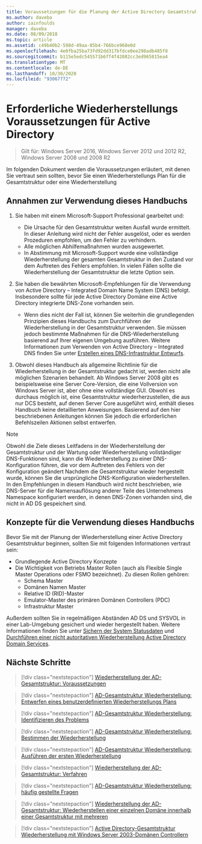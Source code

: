 ```yaml
---
title: Voraussetzungen für die Planung der Active Directory Gesamtstruktur Wiederherstellung
ms.author: daveba
author: iainfoulds
manager: daveba
ms.date: 08/09/2018
ms.topic: article
ms.assetid: c49b40b2-598d-49aa-85b4-766bce960e0d
ms.openlocfilehash: 4e0fba25ba73fd92dd317bfdce0ee298adb485f8
ms.sourcegitcommit: b115e5edc545571b6ff4f42082cc3ed965815ea4
ms.translationtype: MT
ms.contentlocale: de-DE
ms.lasthandoff: 10/30/2020
ms.locfileid: "93067772"
---
```

# <a name="active-directory-forest-recovery-prerequisites"></a>Erforderliche Wiederherstellungs Voraussetzungen für Active Directory

> Gilt für: Windows Server 2016, Windows Server 2012 und 2012 R2, Windows Server 2008 und 2008 R2

Im folgenden Dokument werden die Voraussetzungen erläutert, mit denen Sie vertraut sein sollten, bevor Sie einen Wiederherstellungs Plan für die Gesamtstruktur oder eine Wiederherstellung

## <a name="assumptions-for-using-this-guide"></a>Annahmen zur Verwendung dieses Handbuchs

1. Sie haben mit einem Microsoft-Support Professional gearbeitet und:
   - Die Ursache für den Gesamtstruktur weiten Ausfall wurde ermittelt. In dieser Anleitung wird nicht der Fehler ausgelöst, oder es werden Prozeduren empfohlen, um den Fehler zu verhindern.
   - Alle möglichen Abhilfemaßnahmen wurden ausgewertet.
   - In Abstimmung mit Microsoft-Support wurde eine vollständige Wiederherstellung der gesamten Gesamtstruktur in den Zustand vor dem Auftreten des Fehlers empfohlen. In vielen Fällen sollte die Wiederherstellung der Gesamtstruktur die letzte Option sein.

1. Sie haben die bewährten Microsoft-Empfehlungen für die Verwendung von Active Directory – Integrated Domain Name System (DNS) befolgt. Insbesondere sollte für jede Active Directory Domäne eine Active Directory integrierte DNS-Zone vorhanden sein.
   - Wenn dies nicht der Fall ist, können Sie weiterhin die grundlegenden Prinzipien dieses Handbuchs zum Durchführen der Wiederherstellung in der Gesamtstruktur verwenden. Sie müssen jedoch bestimmte Maßnahmen für die DNS-Wiederherstellung basierend auf Ihrer eigenen Umgebung ausführen. Weitere Informationen zum Verwenden von Active Directory – Integrated DNS finden Sie unter [Erstellen eines DNS-Infrastruktur Entwurfs](../../ad-ds/plan/Creating-a-DNS-Infrastructure-Design.md).

1. Obwohl dieses Handbuch als allgemeine Richtlinie für die Wiederherstellung in der Gesamtstruktur gedacht ist, werden nicht alle möglichen Szenarien behandelt. Ab Windows Server 2008 gibt es beispielsweise eine Server Core-Version, die eine Vollversion von Windows Server ist, aber ohne eine vollständige GUI. Obwohl es durchaus möglich ist, eine Gesamtstruktur wiederherzustellen, die aus nur DCS besteht, auf denen Server Core ausgeführt wird, enthält dieses Handbuch keine detaillierten Anweisungen. Basierend auf den hier beschriebenen Anleitungen können Sie jedoch die erforderlichen Befehlszeilen Aktionen selbst entwerfen.

> [!NOTE]
> Obwohl die Ziele dieses Leitfadens in der Wiederherstellung der Gesamtstruktur und der Wartung oder Wiederherstellung vollständiger DNS-Funktionen sind, kann die Wiederherstellung zu einer DNS-Konfiguration führen, die vor dem Auftreten des Fehlers von der Konfiguration geändert Nachdem die Gesamtstruktur wieder hergestellt wurde, können Sie die ursprüngliche DNS-Konfiguration wiederherstellen. In den Empfehlungen in diesem Handbuch wird nicht beschrieben, wie DNS-Server für die Namensauflösung anderer Teile des Unternehmens Namespace konfiguriert werden, in denen DNS-Zonen vorhanden sind, die nicht in AD DS gespeichert sind.

## <a name="concepts-for-using-this-guide"></a>Konzepte für die Verwendung dieses Handbuchs

Bevor Sie mit der Planung der Wiederherstellung einer Active Directory Gesamtstruktur beginnen, sollten Sie mit folgenden Informationen vertraut sein:

- Grundlegende Active Directory Konzepte
- Die Wichtigkeit von Betriebs Master Rollen (auch als Flexible Single Master Operations oder FSMO bezeichnet). Zu diesen Rollen gehören:
  - Schema Master
  - Domänen Namen Master
  - Relative ID (RID)-Master
  - Emulator-Master des primären Domänen Controllers (PDC)
  - Infrastruktur Master

Außerdem sollten Sie in regelmäßigen Abständen AD DS und SYSVOL in einer Lab-Umgebung gesichert und wieder hergestellt haben. Weitere Informationen finden Sie unter [Sichern der System Statusdaten](AD-Forest-Recovery-Procedures.md) und [Durchführen einer nicht autoritativen Wiederherstellung Active Directory Domain Services](AD-Forest-Recovery-Procedures.md).

## <a name="next-steps"></a>Nächste Schritte

> [!div class="nextstepaction"]
> [Wiederherstellung der AD-Gesamtstruktur: Voraussetzungen](AD-Forest-Recovery-Prerequisties.md)

> [!div class="nextstepaction"]
> [AD-Gesamtstruktur Wiederherstellung: Entwerfen eines benutzerdefinierten Wiederherstellungs Plans](AD-Forest-Recovery-Devising-a-Plan.md)

> [!div class="nextstepaction"]
> [AD-Gesamtstruktur Wiederherstellung: Identifizieren des Problems](AD-Forest-Recovery-Identify-the-Problem.md)

> [!div class="nextstepaction"]
> [AD-Gesamtstruktur Wiederherstellung: Bestimmen der Wiederherstellung](AD-Forest-Recovery-Determine-how-to-Recover.md)

> [!div class="nextstepaction"]
> [AD-Gesamtstruktur Wiederherstellung: Ausführen der ersten Wiederherstellung](AD-Forest-Recovery-Perform-initial-recovery.md)

> [!div class="nextstepaction"]
> [Wiederherstellung der AD-Gesamtstruktur: Verfahren](AD-Forest-Recovery-Procedures.md)

> [!div class="nextstepaction"]
> [AD-Gesamtstruktur Wiederherstellung: häufig gestellte Fragen](AD-Forest-Recovery-FAQ.md)

> [!div class="nextstepaction"]
> [Wiederherstellung der AD-Gesamtstruktur: Wiederherstellen einer einzelnen Domäne innerhalb einer Gesamtstruktur mit mehreren](AD-Forest-Recovery-Single-Domain-in-Multidomain-Recovery.md)

> [!div class="nextstepaction"]
> [Active Directory-Gesamtstruktur Wiederherstellung mit Windows Server 2003-Domänen Controllern](AD-Forest-Recovery-Windows-Server-2003.md)

